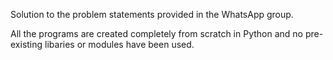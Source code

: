 Solution to the problem statements provided in the WhatsApp group.

All the programs are created completely from scratch in Python and no pre-existing libaries or modules have been used.